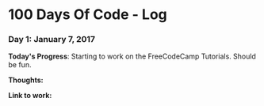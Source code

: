 # 100 Days Of Code - Log

### Day 1: January 7, 2017

**Today's Progress**: Starting to work on the FreeCodeCamp Tutorials. Should be fun.

**Thoughts:**

**Link to work:** []()
